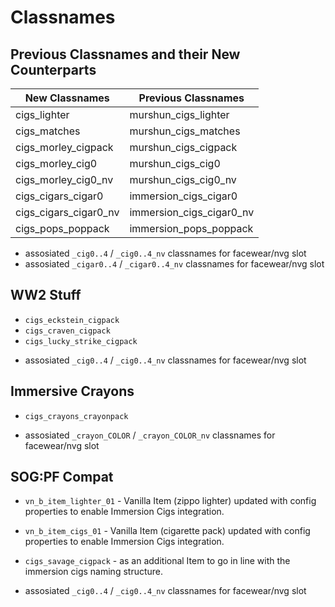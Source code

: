 # Classnames

## Previous Classnames and their New Counterparts

| New Classnames | Previous Classnames |
| -------------- | ------------------- |
| cigs_lighter | murshun_cigs_lighter |
| cigs_matches | murshun_cigs_matches |
| cigs_morley_cigpack | murshun_cigs_cigpack |
| cigs_morley_cig0 | murshun_cigs_cig0 |
| cigs_morley_cig0_nv | murshun_cigs_cig0_nv |
| cigs_cigars_cigar0 | immersion_cigs_cigar0 |
| cigs_cigars_cigar0_nv | immersion_cigs_cigar0_nv |
| cigs_pops_poppack | immersion_pops_poppack |

+ assosiated `_cig0..4` / `_cig0..4_nv` classnames for facewear/nvg slot
+ assosiated `_cigar0..4` / `_cigar0..4_nv` classnames for facewear/nvg slot

## WW2 Stuff
- `cigs_eckstein_cigpack`
- `cigs_craven_cigpack`
- `cigs_lucky_strike_cigpack`
+ assosiated `_cig0..4` / `_cig0..4_nv` classnames for facewear/nvg slot

## Immersive Crayons
- `cigs_crayons_crayonpack`
+ assosiated `_crayon_COLOR` / `_crayon_COLOR_nv` classnames for facewear/nvg slot

## SOG:PF Compat
- `vn_b_item_lighter_01` - Vanilla Item (zippo lighter) updated with config properties to enable Immersion Cigs integration.
- `vn_b_item_cigs_01` - Vanilla Item (cigarette pack) updated with config properties to enable Immersion Cigs integration.

- `cigs_savage_cigpack` - as an additional Item to go in line with the immersion cigs naming structure.
+ assosiated `_cig0..4` / `_cig0..4_nv` classnames for facewear/nvg slot

